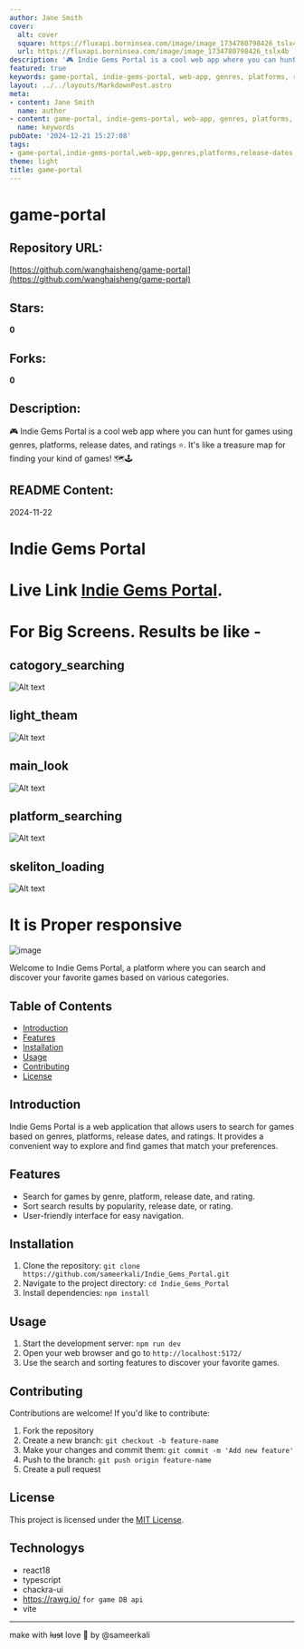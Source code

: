 ```yaml
---
author: Jane Smith
cover:
  alt: cover
  square: https://fluxapi.borninsea.com/image/image_1734780798426_tslx4b
  url: https://fluxapi.borninsea.com/image/image_1734780798426_tslx4b
description: '🎮 Indie Gems Portal is a cool web app where you can hunt for games using genres, platforms, release dates, and ratings ⭐. It's like a treasure map for finding your kind of games! 🗺️🕹️'
featured: true
keywords: game-portal, indie-gems-portal, web-app, genres, platforms, release-dates, ratings, treasure-map, catogory_searching, light_theam, main_look, platform_searching, skeliton_loading, responsive, react18, typescript, chackra-ui, rawg-io, game-db-api, vite, search, sorting, user-friendly, installation, usage, contributing, license, MIT License
layout: ../../layouts/MarkdownPost.astro
meta:
- content: Jane Smith
  name: author
- content: game-portal, indie-gems-portal, web-app, genres, platforms, release-dates, ratings, treasure-map, catogory_searching, light_theam, main_look, platform_searching, skeliton_loading, responsive, react18, typescript, chackra-ui, rawg-io, game-db-api, vite, search, sorting, user-friendly, installation, usage, contributing, license, MIT License
  name: keywords
pubDate: '2024-12-21 15:27:08'
tags:
- game-portal,indie-gems-portal,web-app,genres,platforms,release-dates,ratings,treasure-map,category-searching,light-theme,main-look,platform-searching,skeleton-loading,responsive-design,react,typescript,chakra-ui,rawg-api,vite
theme: light
title: game-portal
---
```


# game-portal

## Repository URL: 
[https://github.com/wanghaisheng/game-portal](https://github.com/wanghaisheng/game-portal)

## Stars: 
**0**

## Forks: 
**0**

## Description: 
🎮 Indie Gems Portal is a cool web app where you can hunt for games using genres, platforms, release dates, and ratings ⭐. It's like a treasure map for finding your kind of games! 🗺️🕹️

## README Content: 
2024-11-22

# Indie Gems Portal

# Live Link  [Indie Gems Portal](https://indie-gems-portal.vercel.app/).
# For Big Screens. Results be like -

## catogory_searching
![Alt text](src/assets/git_reference/big_screen/catogory_searching.png)
## light_theam
![Alt text](src/assets/git_reference/big_screen/light_theam.png)
## main_look
![Alt text](src/assets/git_reference/big_screen/main_look.png)
## platform_searching
![Alt text](src/assets/git_reference/big_screen/platform_searching.png)
## skeliton_loading
![Alt text](src/assets/git_reference/big_screen/skeliton_loading.png)

# It is Proper responsive
<img src="src/assets/git_reference/small_screen/responsive_image.png" alt="image" width="auto" height="auto">


Welcome to Indie Gems Portal, a platform where you can search and discover your favorite games based on various categories.

## Table of Contents

- [Introduction](#introduction)
- [Features](#features)
- [Installation](#installation)
- [Usage](#usage)
- [Contributing](#contributing)
- [License](#license)

## Introduction

Indie Gems Portal is a web application that allows users to search for games based on genres, platforms, release dates, and ratings. It provides a convenient way to explore and find games that match your preferences.

## Features

- Search for games by genre, platform, release date, and rating.
- Sort search results by popularity, release date, or rating.
- User-friendly interface for easy navigation.

## Installation

1. Clone the repository: `git clone https://github.com/sameerkali/Indie_Gems_Portal.git`
2. Navigate to the project directory: `cd Indie_Gems_Portal`
3. Install dependencies: `npm install`

## Usage

1. Start the development server: `npm run dev`
2. Open your web browser and go to `http://localhost:5172/`
3. Use the search and sorting features to discover your favorite games.

## Contributing

Contributions are welcome! If you'd like to contribute:
1. Fork the repository
2. Create a new branch: `git checkout -b feature-name`
3. Make your changes and commit them: `git commit -m 'Add new feature'`
4. Push to the branch: `git push origin feature-name`
5. Create a pull request

## License

This project is licensed under the [MIT License](LICENSE).

## Technologys
* react18
* typescript
* chackra-ui
* https://rawg.io/ `for game DB api`
* vite
---
make with ~~lust~~ love 💖 by @sameerkali

